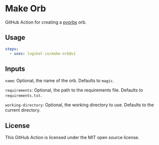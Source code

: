 Make Orb
========
GitHub Action for creating a [pyorbs](https://pyorbs.readthedocs.io/) orb.

Usage
-----
```yaml
steps:
  - uses: logikal-io/make-orb@v1
```

Inputs
------
`name`: Optional, the name of the orb. Defaults to `magic`.

`requirements`: Optional, the path to the requirements file. Defaults to `requirements.txt`.

`working-directory`: Optional, the working directory to use. Defaults to the current directory.

License
-------
This GitHub Action is licensed under the MIT open source license.
